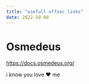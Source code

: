 ```yaml
---
title: "usefull offsec links"
date: 2022-10-08
---
```

# Osmedeus
https://docs.osmedeus.org/







i know you love ❤ me
